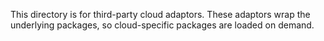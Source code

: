 This directory is for third-party cloud adaptors. These adaptors wrap the underlying packages, so cloud-specific packages are loaded on demand.
